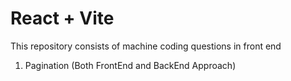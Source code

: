 # React + Vite

This repository consists of machine coding questions in front end

1. Pagination (Both FrontEnd and BackEnd Approach)